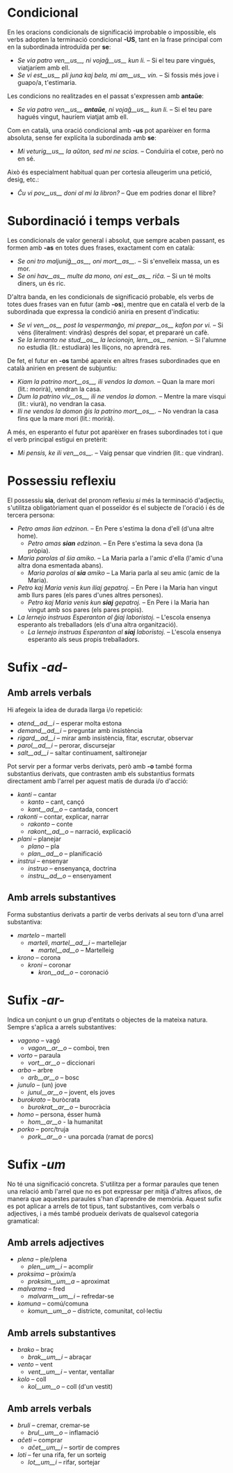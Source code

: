 # Condicional

En les oracions condicionals de significació improbable o impossible, els verbs adopten la terminació condicional  __-US__, tant en la frase principal com en la subordinada introduïda per __se__:

- *Se via patro ven__us__, ni vojaĝ__us__ kun li.* – Si el teu pare vingués, viatjaríem amb ell.
- *Se vi est__us__ pli juna kaj bela, mi am__us__ vin.* – Si fossis més jove i guapo/a, t'estimaria.

Les condicions no realitzades en el passat s'expressen amb __antaŭe__:

- *Se via patro ven__us__ __antaŭe__, ni vojaĝ__us__ kun li.* – Si el teu pare hagués vingut, hauríem viatjat amb ell.

Com en català, una oració condicional amb __-us__ pot aparèixer en forma absoluta, sense fer explícita la subordinada amb __se__:

- *Mi veturig__us__ la aŭton, sed mi ne scias.* – Conduïria el cotxe, però no en sé.

Això és especialment habitual quan per cortesia alleugerim una petició, desig, etc.:

- *Ĉu vi pov__us__ doni al mi la libron?* – Que em podries donar el llibre?


# Subordinació i temps verbals

Les condicionals de valor general i absolut, que sempre acaben passant, es formen amb __-as__ en totes dues frases, exactament com en català:

- *Se oni tro maljuniĝ__as__, oni mort__as__.* – Si s'envelleix massa, un es mor.
- *Se oni hav__as__ multe da mono, oni est__as__ riĉa.* – Si un té molts diners, un és ric.

D'altra banda, en les condicionals de significació probable, els verbs de totes dues frases van en futur (amb __-os__), mentre que en català el verb de la subordinada que expressa la condició aniria en present d'indicatiu:

- *Se vi ven__os__ post la vespermanĝo, mi prepar__os__ kafon por vi.* – Si véns (literalment: vindràs) després del sopar, et prepararé un cafè.
- *Se la lernanto ne stud__os__ la lecionojn, lern__os__ nenion.* – Si l'alumne no estudia (lit.: estudiarà) les lliçons, no aprendrà res.

De fet, el futur en __-os__ també apareix en altres frases subordinades que en català anirien en present de subjuntiu:

- *Kiam la patrino mort__os__, ili vendos la domon.* – Quan la mare mori (lit.: morirà), vendran la casa.
- *Dum la patrino viv__os__, ili ne vendos la domon.* – Mentre la mare visqui (lit.: viurà), no vendran la casa.
- *Ili ne vendos la domon ĝis la patrino mort__os__.* – No vendran la casa fins que la mare mori (lit.: morirà).

A més, en esperanto el futur pot aparèixer en frases subordinades tot i que el verb principal estigui en pretèrit:

- *Mi pensis, ke ili ven__os__.*  – Vaig pensar que vindrien (lit.: que vindran).


# Possessiu reflexiu

El possessiu __sia__, derivat del pronom reflexiu *si* més la terminació d'adjectiu, s'utilitza obligatòriament quan el posseïdor és el subjecte de l'oració i és de tercera persona:

- *Petro amas lian edzinon.*  – En Pere s'estima la dona d'ell (d'una altre home).
	- *Petro amas __sian__ edzinon.*  – En Pere s'estima la seva dona (la pròpia).
- *Maria parolas al ŝia amiko.* – La Maria parla a l'amic d'ella (l'amic d'una altra dona esmentada abans).
	- *Maria parolas al __sia__ amiko* – La Maria parla al seu amic (amic de la Maria).
- *Petro kaj Maria venis kun iliaj gepatroj.* – En Pere i la Maria han vingut amb llurs pares (els pares d'unes altres persones).
	- *Petro kaj Maria venis kun __siaj__ gepatroj.* – En Pere i la Maria han vingut amb sos pares (els pares propis).
- *La lernejo instruas Esperanton al ĝiaj laboristoj.* – L'escola ensenya esperanto als treballadors (els d'una altra organització).
	- *La lernejo instruas Esperanton al __siaj__ laboristoj.* – L'escola ensenya esperanto als seus propis treballadors.

 
# Sufix *-ad-*

## Amb arrels verbals

Hi afegeix la idea de durada llarga i/o repetició: 
- *atend__ad__i* – esperar molta estona
- *demand__ad__i* – preguntar amb insistència
- *rigard__ad__i* – mirar amb insistència, fitar, escrutar, observar
- *parol__ad__i* – perorar, discursejar
- *salt__ad__i* – saltar continuament, saltironejar

Pot servir per a formar verbs derivats, però amb __-o__ també forma substantius derivats, que contrasten amb els substantius formats directament amb l'arrel per aquest matís de durada i/o d'acció:
- *kanti* – cantar
	- *kanto* – cant, cançó
	- *kant__ad__o* – cantada, concert
- *rakonti* – contar, explicar, narrar
	- *rakonto* – conte
	- *rakont__ad__o* – narració, explicació
- *plani* – planejar
	- *plano* – pla
	- *plan__ad__o* – planificació
- *instrui* – ensenyar
	- *instruo* – ensenyança, doctrina
	- *instru__ad__o* – ensenyament

## Amb arrels substantives

Forma substantius derivats a partir de verbs derivats al seu torn d'una arrel substantiva:

- *martelo* – martell
	- *marteli*, *martel__ad__i* – martellejar
		- *martel__ad__o* – Martelleig
- *krono* – corona
	- *kroni* – coronar
		- *kron__ad__o* – coronació

# Sufix *-ar-*

Indica un conjunt o un grup d'entitats o objectes de la mateixa natura. Sempre s'aplica a arrels substantives:

- *vagono* – vagó
	- *vagon__ar__o* – comboi, tren
- *vorto* – paraula
	- *vort__ar__o* – diccionari
- *arbo* – arbre
	- *arb__ar__o* – bosc
- *junulo* – (un) jove
	- *junul__ar__o* – jovent, els joves
- *burokrato* – buròcrata
	- *burokrat__ar__o* – burocràcia
- *homo* – persona, ésser humà
	- *hom__ar__o* - la humanitat
- *porko* – porc/truja
	- *pork__ar__o* - una porcada (ramat de porcs)

# Sufix *-um*

No té una significació concreta. S'utilitza per a formar paraules que tenen una relació amb l'arrel que no es pot expressar per mitjà d'altres afixos, de manera que aquestes paraules s'han d'aprendre de memòria. Aquest sufix es pot aplicar a arrels de tot tipus, tant substantives, com verbals o adjectives, i a més també produeix derivats de qualsevol categoria gramatical:

## Amb arrels adjectives
- *plena* – ple/plena
  -  *plen__um__i* – acomplir
- *proksima* – pròxim/a
  -  *proksim__um__a* – aproximat
- *malvarma* – fred 
	- *malvarm__um__i* – refredar-se
- *komuna* – comú/comuna
	- *komun__um__o* – districte, comunitat, col·lectiu

## Amb arrels substantives
- *brako* – braç 
	- *brak__um__i* – abraçar
- *vento* – vent
	- *vent__um__i* – ventar, ventallar
- *kolo* – coll
	- *kol__um__o* – coll (d'un vestit)

## Amb arrels verbals
- *bruli* – cremar, cremar-se
	- *brul__um__o* – inflamació
- *aĉeti* – comprar
	- *aĉet__um__i* – sortir de compres
- *loti* – fer una rifa, fer un sorteig
	- *lot__um__i* – rifar, sortejar
